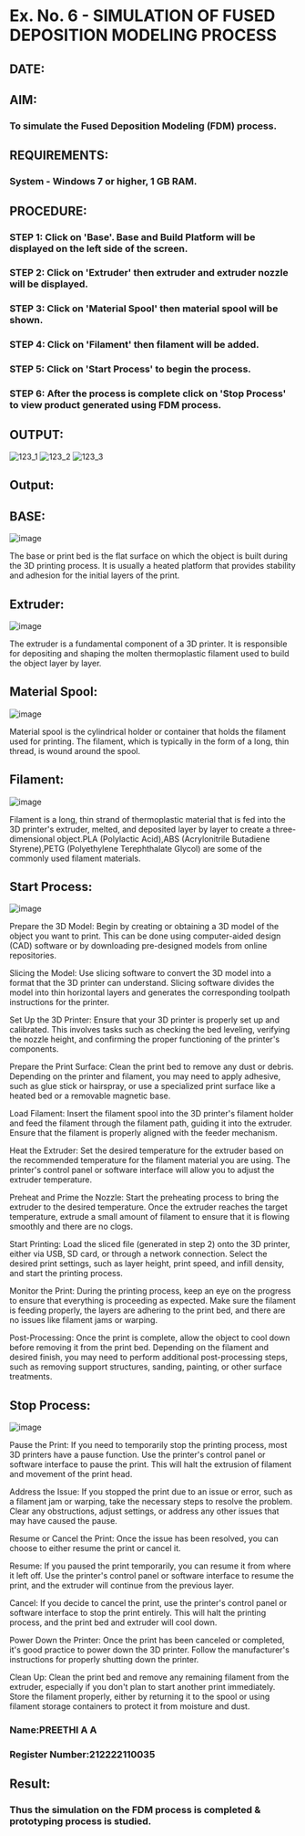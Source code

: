 # Ex. No. 6 - SIMULATION OF FUSED DEPOSITION MODELING PROCESS

## DATE: 
## AIM:
### To simulate the Fused Deposition Modeling (FDM) process.

## REQUIREMENTS:
### System - Windows 7 or higher, 1 GB RAM.

## PROCEDURE:
### STEP 1: Click on 'Base'. Base and Build Platform will be displayed on the left side of the screen.
### STEP 2: Click on 'Extruder' then extruder and extruder nozzle will be displayed.
### STEP 3: Click on 'Material Spool' then material spool will be shown.
### STEP 4: Click on 'Filament' then filament will be added.
### STEP 5: Click on 'Start Process' to begin the process.
### STEP 6: After the process is complete click on 'Stop Process' to view product generated using FDM process.

## OUTPUT:
![123_1](https://github.com/Sellakumar1987/Ex.-No---6.-SIMULATION-OF-FUSED-DEPOSITION-MODELING-PROCESS/assets/113594316/998a5e1b-4fea-4f03-a323-dd49973513a7)
![123_2](https://github.com/Sellakumar1987/Ex.-No---6.-SIMULATION-OF-FUSED-DEPOSITION-MODELING-PROCESS/assets/113594316/92d9d5de-1d13-43b2-a354-c3429e38d50b)
![123_3](https://github.com/Sellakumar1987/Ex.-No---6.-SIMULATION-OF-FUSED-DEPOSITION-MODELING-PROCESS/assets/113594316/e05c97f8-b035-4e4d-86e8-f91a73aa95a8)

## Output:
## BASE:

![image](https://github.com/PreethiArunachalam/Ex.-No---6.-SIMULATION-OF-FUSED-DEPOSITION-MODELING-PROCESS/assets/120115840/19007915-18b3-491f-9b8b-235084526ca8)

The base or print bed is the flat surface on which the object is built during the 3D printing process. It is usually a heated platform that provides stability and adhesion for the initial layers of the print.

## Extruder:

![image](https://github.com/PreethiArunachalam/Ex.-No---6.-SIMULATION-OF-FUSED-DEPOSITION-MODELING-PROCESS/assets/120115840/400ae4f0-c796-4a64-bb9c-a43c2d990cf6)

The extruder is a fundamental component of a 3D printer. It is responsible for depositing and shaping the molten thermoplastic filament used to build the object layer by layer.

## Material Spool:

![image](https://github.com/PreethiArunachalam/Ex.-No---6.-SIMULATION-OF-FUSED-DEPOSITION-MODELING-PROCESS/assets/120115840/1f1e6a0a-a7b5-4c8c-be95-94baddc5d606)

Material spool is the cylindrical holder or container that holds the filament used for printing. The filament, which is typically in the form of a long, thin thread, is wound around the spool.

## Filament:

![image](https://github.com/PreethiArunachalam/Ex.-No---6.-SIMULATION-OF-FUSED-DEPOSITION-MODELING-PROCESS/assets/120115840/bfe80f39-cd22-42e9-a1a7-d2e00aa673bf)

Filament is a long, thin strand of thermoplastic material that is fed into the 3D printer's extruder, melted, and deposited layer by layer to create a three-dimensional object.PLA (Polylactic Acid),ABS (Acrylonitrile Butadiene Styrene),PETG (Polyethylene Terephthalate Glycol) are some of the commonly used filament materials.

## Start Process:

![image](https://github.com/PreethiArunachalam/Ex.-No---6.-SIMULATION-OF-FUSED-DEPOSITION-MODELING-PROCESS/assets/120115840/00fc5ee9-77c6-4008-8bf0-33531b223337)

Prepare the 3D Model: Begin by creating or obtaining a 3D model of the object you want to print. This can be done using computer-aided design (CAD) software or by downloading pre-designed models from online repositories.

Slicing the Model: Use slicing software to convert the 3D model into a format that the 3D printer can understand. Slicing software divides the model into thin horizontal layers and generates the corresponding toolpath instructions for the printer.

Set Up the 3D Printer: Ensure that your 3D printer is properly set up and calibrated. This involves tasks such as checking the bed leveling, verifying the nozzle height, and confirming the proper functioning of the printer's components.

Prepare the Print Surface: Clean the print bed to remove any dust or debris. Depending on the printer and filament, you may need to apply adhesive, such as glue stick or hairspray, or use a specialized print surface like a heated bed or a removable magnetic base.

Load Filament: Insert the filament spool into the 3D printer's filament holder and feed the filament through the filament path, guiding it into the extruder. Ensure that the filament is properly aligned with the feeder mechanism.

Heat the Extruder: Set the desired temperature for the extruder based on the recommended temperature for the filament material you are using. The printer's control panel or software interface will allow you to adjust the extruder temperature.

Preheat and Prime the Nozzle: Start the preheating process to bring the extruder to the desired temperature. Once the extruder reaches the target temperature, extrude a small amount of filament to ensure that it is flowing smoothly and there are no clogs.

Start Printing: Load the sliced file (generated in step 2) onto the 3D printer, either via USB, SD card, or through a network connection. Select the desired print settings, such as layer height, print speed, and infill density, and start the printing process.

Monitor the Print: During the printing process, keep an eye on the progress to ensure that everything is proceeding as expected. Make sure the filament is feeding properly, the layers are adhering to the print bed, and there are no issues like filament jams or warping.

Post-Processing: Once the print is complete, allow the object to cool down before removing it from the print bed. Depending on the filament and desired finish, you may need to perform additional post-processing steps, such as removing support structures, sanding, painting, or other surface treatments.

## Stop Process:

![image](https://github.com/PreethiArunachalam/Ex.-No---6.-SIMULATION-OF-FUSED-DEPOSITION-MODELING-PROCESS/assets/120115840/d6f761f1-fb03-44ae-b2c5-b4f8d00e0335)

Pause the Print: If you need to temporarily stop the printing process, most 3D printers have a pause function. Use the printer's control panel or software interface to pause the print. This will halt the extrusion of filament and movement of the print head.

Address the Issue: If you stopped the print due to an issue or error, such as a filament jam or warping, take the necessary steps to resolve the problem. Clear any obstructions, adjust settings, or address any other issues that may have caused the pause.

Resume or Cancel the Print: Once the issue has been resolved, you can choose to either resume the print or cancel it.

Resume: If you paused the print temporarily, you can resume it from where it left off. Use the printer's control panel or software interface to resume the print, and the extruder will continue from the previous layer.

Cancel: If you decide to cancel the print, use the printer's control panel or software interface to stop the print entirely. This will halt the printing process, and the print bed and extruder will cool down.

Power Down the Printer: Once the print has been canceled or completed, it's good practice to power down the 3D printer. Follow the manufacturer's instructions for properly shutting down the printer.

Clean Up: Clean the print bed and remove any remaining filament from the extruder, especially if you don't plan to start another print immediately. Store the filament properly, either by returning it to the spool or using filament storage containers to protect it from moisture and dust.

### Name:PREETHI A A
### Register Number:212222110035

## Result:
### Thus the simulation on the FDM process is completed & prototyping process is studied.
